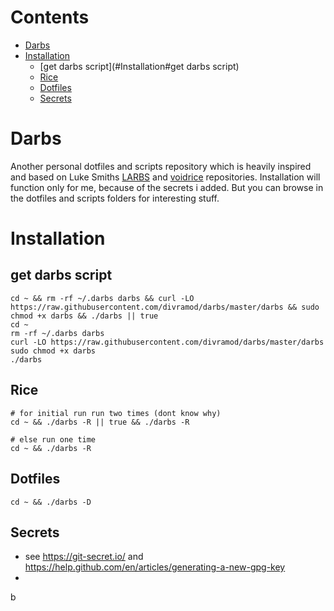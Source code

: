 # Contents
  - [Darbs](#Darbs)
  - [Installation](#Installation)
    - [get darbs script](#Installation#get darbs script)
    - [Rice](#Installation#Rice)
    - [Dotfiles](#Installation#Dotfiles)
    - [Secrets](#Installation#Secrets)

# Darbs
Another personal dotfiles and scripts repository which is heavily inspired and based on Luke Smiths [LARBS](https://github.com/LukeSmithxyz/LARBS) and [voidrice](https://github.com/LukeSmithxyz/voidrice) repositories. Installation will function only for me, because of the secrets i added. But you can browse in the dotfiles and scripts folders for interesting stuff.

# Installation

## get darbs script
```
cd ~ && rm -rf ~/.darbs darbs && curl -LO https://raw.githubusercontent.com/divramod/darbs/master/darbs && sudo chmod +x darbs && ./darbs || true
cd ~
rm -rf ~/.darbs darbs
curl -LO https://raw.githubusercontent.com/divramod/darbs/master/darbs
sudo chmod +x darbs
./darbs
```

## Rice
```
# for initial run run two times (dont know why)
cd ~ && ./darbs -R || true && ./darbs -R

# else run one time
cd ~ && ./darbs -R
```

## Dotfiles
```
cd ~ && ./darbs -D
```

## Secrets
* see https://git-secret.io/ and https://help.github.com/en/articles/generating-a-new-gpg-key
*
b
